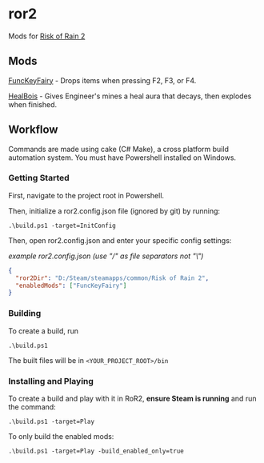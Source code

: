 # ror2

Mods for [Risk of Rain 2](https://store.steampowered.com/app/632360/Risk_of_Rain_2/)

## Mods

[FuncKeyFairy](https://github.com/dasmods/ror2/tree/master/Mods/FuncKeyFairy) - Drops items when pressing F2, F3, or F4.

[HealBois](https://github.com/dasmods/ror2/tree/master/Mods/HealBois) - Gives Engineer's mines a heal aura that decays, then explodes when finished.

## Workflow

Commands are made using cake (C# Make), a cross platform build automation system. You must have Powershell installed on Windows.

### Getting Started

First, navigate to the project root in Powershell.

Then, initialize a ror2.config.json file (ignored by git) by running:

```
.\build.ps1 -target=InitConfig
```

Then, open ror2.config.json and enter your specific config settings:

_example ror2.config.json (use "/" as file separators not "\\")_

```json
{
  "ror2Dir": "D:/Steam/steamapps/common/Risk of Rain 2",
  "enabledMods": ["FuncKeyFairy"]
}
```

### Building 

To create a build, run

```
.\build.ps1
```

The built files will be in `<YOUR_PROJECT_ROOT>/bin`

### Installing and Playing

To create a build and play with it in RoR2, **ensure Steam is running** and run the command:

```
.\build.ps1 -target=Play
```

To only build the enabled mods:

```
.\build.ps1 -target=Play -build_enabled_only=true
```
